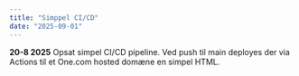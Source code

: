 ```yaml
---
title: "Simppel CI/CD"
date: "2025-09-01"
---
```


**20-8 2025**
Opsat simpel CI/CD pipeline. Ved push til main deployes der via Actions til et One.com hosted domæne en simpel HTML.
